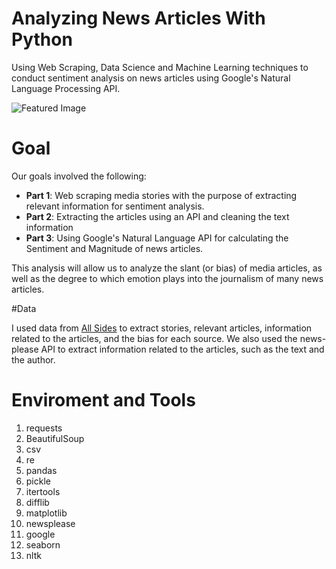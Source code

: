 # Analyzing News Articles With Python

Using Web Scraping, Data Science and Machine Learning techniques to conduct sentiment analysis on news articles using Google's Natural Language Processing API.

![Featured Image](/post/images/featured_news_project.jpg)

# Goal

Our goals involved the following:

* **Part 1**: Web scraping media stories with the purpose of extracting relevant information for sentiment analysis.
* **Part 2**: Extracting the articles using an API and cleaning the text information
* **Part 3**: Using Google's Natural Language API for calculating the Sentiment and Magnitude of news articles.

This analysis will allow us to analyze the slant (or bias) of media articles, as well as the degree to which emotion plays into the journalism of many news articles.

#Data

I used data from [All Sides](https://www.allsides.com/unbiased-balanced-news) to extract stories, relevant articles, information related to the articles, and the bias for each source. We also used the news-please API to extract information related to the articles, such as the text and the author.

# Enviroment and Tools

1. requests
2. BeautifulSoup
3. csv
4. re
5. pandas
6. pickle
7. itertools
8. difflib
9. matplotlib
10. newsplease
11. google
12. seaborn
13. nltk

